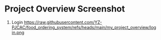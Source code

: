 # Project Overview Screenshot

1. Login
https://raw.githubusercontent.com/YZ-PJCAC/food_ordering_system/refs/heads/main/my_project_overview/login.png
